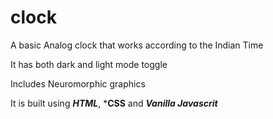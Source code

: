 # clock
 A basic Analog clock that works according to the Indian Time 

It has both dark and light mode toggle 

Includes Neuromorphic graphics

It is built using ***HTML***, ***CSS** and ***Vanilla Javascrit***
